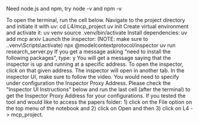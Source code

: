 Need node.js and npm, try node -v and npm -v

To open the terminal, run the cell below.
Navigate to the project directory and initiate it with uv:
cd L4/mcp_project
uv init
Create virtual environment and activate it:
uv venv
source .venv/bin/activate
Install dependencies:
uv add mcp arxiv
Launch the inspector: (NOTE: make sure to .\.venv\Scripts\activate)
npx @modelcontextprotocol/inspector uv run research_server.py
If you get a message asking "need to install the following packages", type: y
You will get a message saying that the inspector is up and running at a specific address. To open the inspector, click on that given address. The inspector will open in another tab.
In the inspector UI, make sure to follow the video. You would need to specify under configuration the Inspector Proxy Address. Please check the "Inspector UI Instructions" below and run the last cell (after the terminal) to get the Inspector Proxy Address for your configurations.
If you tested the tool and would like to access the papers folder: 1) click on the File option on the top menu of the notebook and 2) click on Open and then 3) click on L4 -> mcp_project.